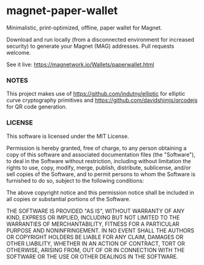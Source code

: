 # magnet-paper-wallet
Minimalistic, print-optimized, offline, paper wallet for Magnet.

Download and run locally (from a disconnected environment for increased security) to generate your Magnet (MAG) addresses.
Pull requests welcome.

See it live: https://magnetwork.io/Wallets/paperwallet.html

### NOTES

This project makes use of https://github.com/indutny/elliptic for elliptic curve cryptography primitives and https://github.com/davidshimjs/qrcodejs for QR code generation.

### LICENSE

This software is licensed under the MIT License.

Permission is hereby granted, free of charge, to any person obtaining a
copy of this software and associated documentation files (the
"Software"), to deal in the Software without restriction, including
without limitation the rights to use, copy, modify, merge, publish,
distribute, sublicense, and/or sell copies of the Software, and to permit
persons to whom the Software is furnished to do so, subject to the
following conditions:

The above copyright notice and this permission notice shall be included
in all copies or substantial portions of the Software.

THE SOFTWARE IS PROVIDED "AS IS", WITHOUT WARRANTY OF ANY KIND, EXPRESS
OR IMPLIED, INCLUDING BUT NOT LIMITED TO THE WARRANTIES OF
MERCHANTABILITY, FITNESS FOR A PARTICULAR PURPOSE AND NONINFRINGEMENT. IN
NO EVENT SHALL THE AUTHORS OR COPYRIGHT HOLDERS BE LIABLE FOR ANY CLAIM,
DAMAGES OR OTHER LIABILITY, WHETHER IN AN ACTION OF CONTRACT, TORT OR
OTHERWISE, ARISING FROM, OUT OF OR IN CONNECTION WITH THE SOFTWARE OR THE
USE OR OTHER DEALINGS IN THE SOFTWARE.
